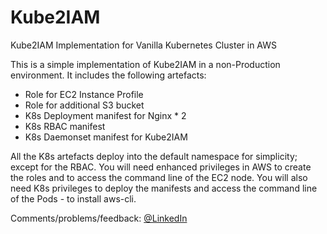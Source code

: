 # Kube2IAM
Kube2IAM Implementation for Vanilla Kubernetes Cluster in AWS

This is a simple implementation of Kube2IAM in a non-Production environment. It includes the following artefacts:
- Role for EC2 Instance Profile
- Role for additional S3 bucket
- K8s Deployment manifest for Nginx * 2
- K8s RBAC manifest
- K8s Daemonset manifest for Kube2IAM

All the K8s artefacts deploy into the default namespace for simplicity; except for the RBAC.
You will need enhanced privileges in AWS to create the roles and to access the command line of the EC2 node.
You will also need K8s privileges to deploy the manifests and access the command line of the Pods - to install aws-cli.

Comments/problems/feedback: <a href="https://www.linkedin.com/in/lanreoyewole/">@LinkedIn</a>
